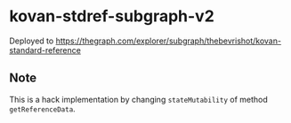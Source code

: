 # kovan-stdref-subgraph-v2

Deployed to https://thegraph.com/explorer/subgraph/thebevrishot/kovan-standard-reference

## Note
This is a hack implementation by changing `stateMutability` of method `getReferenceData`.
